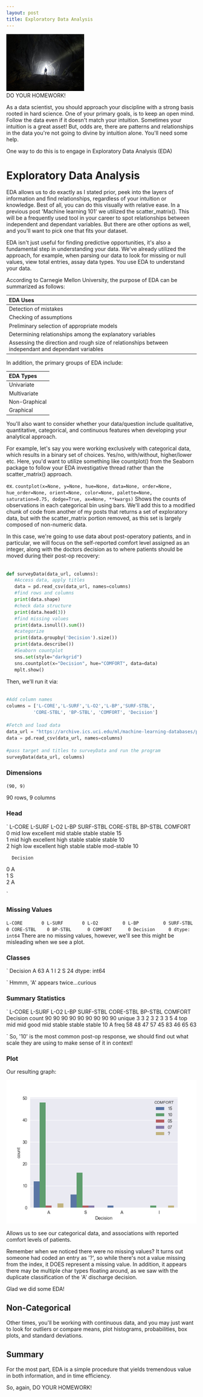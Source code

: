 ```yaml
---
layout: post
title: Exploratory Data Analysis
---
```

<img src="/Images/EDA_Cave.jpg" class="block"/><br>
DO YOUR HOMEWORK!

As a data scientist, you should approach your discipline with a strong basis rooted in hard science. One of 
your primary goals, is to keep an open mind. Follow the data even if it doesn't match your 
intuition. Sometimes your intuition is a great asset! But, odds are, there are patterns and 
relationships in the data you're not going to divine by intuition alone. You'll need some help.

One way to do this is to engage in Exploratory Data Analysis (EDA)


# Exploratory Data Analysis 

EDA allows us to do exactly as I stated prior, peek into the layers of information and find 
relationships, regardless of your intuition or knowledge. Best of all, you can do this 
visually with relative ease. In a previous post 'Machine learning 101' we utilized the 
scatter_matrix(). This will be a frequently used tool in your career to spot relationships 
between independent and dependant variables. But there are other options as well, and 
you'll want to pick one that fits your dataset.

EDA isn't just useful for finding predictive opportunities, it's also a fundamental step in understanding your data.
We've already utilized the approach, for example, when parsing our data to look for missing or null values, 
view total entries, assay data types. You use EDA to understand your data.

According to Carnegie Mellon University, the purpose of EDA can be summarized as follows:

|EDA Uses|
|:--------|
|Detection of mistakes|
|Checking of assumptions|
|Preliminary selection of appropriate models|
|Determining relationships among the explanatory variables|
|Assessing the direction and rough size of relationships between independant and dependant variables|

In addition, the primary groups of EDA include:

|EDA Types|
|:--------|
|Univariate|
|Multivariate|
|Non-Graphical|
|Graphical|

You'll also want to consider whether your data/question include qualitative, 
quantitative, categorical, and continuous features when developing your analytical approach. 

For example, let's say you were working exclusively with categorical data, which 
results in a binary set of choices. Yes/no, with/without, higher/lower etc. Here, you'd 
want to utilize something like countplot() from the Seaborn package to follow your EDA 
investigative thread rather than the scatter_matrix() approach.

ex. `countplot(x=None, y=None, hue=None, data=None, order=None, hue_order=None, orient=None, color=None, palette=None, saturation=0.75, dodge=True, ax=None, **kwargs)`
Shows the counts of observations in each categorical bin using bars. We'll add this to a modified chunk of code from another
of my posts that returns a set of exploratory data, but with the scatter_matrix portion removed, as this set is largely composed of non-numeric data. 

In this case, we're going to use data about post-operatory patients, and in particular, we will focus on the self-reported comfort level assigned as an integer, along with the doctors decision as to where patients should be moved during their post-op recovery:

```python

def surveyData(data_url, columns):
   #Access data, apply titles
   data = pd.read_csv(data_url, names=columns)
   #find rows and columns
   print(data.shape)
   #check data structure
   print(data.head(3))
   #find missing values
   print(data.isnull().sum())
   #categorize
   print(data.groupby('Decision').size())
   print(data.describe())
   #Seaborn countplot
   sns.set(style="darkgrid")
   sns.countplot(x="Decision", hue="COMFORT", data=data)
   mplt.show()

```
Then, we'll run it via:

```python

#Add column names
columns = ['L-CORE','L-SURF','L-O2','L-BP','SURF-STBL',
          'CORE-STBL', 'BP-STBL', 'COMFORT', 'Decision']

#Fetch and load data
data_url = "https://archive.ics.uci.edu/ml/machine-learning-databases/postoperative-patient-data/post-operative.data"
data = pd.read_csv(data_url, names=columns)

#pass target and titles to surveyData and run the program
surveyData(data_url, columns)

```

### Dimensions

`(90, 9)`

90 rows, 9 columns

### Head
`
   L-CORE L-SURF       L-O2  L-BP SURF-STBL CORE-STBL     BP-STBL COMFORT  \
0    mid    low  excellent   mid    stable    stable      stable      15   
1    mid   high  excellent  high    stable    stable      stable      10   
2   high    low  excellent  high    stable    stable  mod-stable      10   

      Decision  
0        A  
1        S  
2        A  

`

### Missing Values

`
L-CORE       0
L-SURF       0
L-O2         0
L-BP         0
SURF-STBL    0
CORE-STBL    0
BP-STBL      0
COMFORT      0
Decision     0
dtype: int64
`
There are no missing values, however, we'll see this might be misleading when we see a plot.

### Classes

`
Decision
A     63
A      1
I      2
S     24
dtype: int64

`
Hmmm, 'A' appears twice...curious

### Summary Statistics

`
         L-CORE L-SURF  L-O2 L-BP SURF-STBL CORE-STBL BP-STBL COMFORT Decision
count      90     90    90   90        90        90      90      90       90
unique      3      3     2    3         2         3       3       5        4
top       mid    mid  good  mid    stable    stable  stable      10        A
freq       58     48    47   57        45        83      46      65       63

`
So, '10' is the most common post-op response, we should find out what scale they are using to make sense of it in context!

### Plot

Our resulting graph:

<img src="/Images/postop.png" class="block"/><br>

Allows us to see our categorical data, and associations with reported comfort levels of patients. 

Remember when we noticed there were no missing values? It turns out someone had coded an entry as '?', so while there's not a value missing from the index, it DOES represent a missing value. In addition, it appears there may be multiple char types floating around, as we saw with the duplicate classification of the 'A' discharge decision. 

Glad we did some EDA!

## Non-Categorical

Other times, you'll be working with continuous data, and you may just want to look for outliers or compare means, plot histograms, probabilities, box plots, and standard deviations.

## Summary 

For the most part, EDA is a simple procedure that yields tremendous value in both information, and in time efficiency.

So, again, DO YOUR HOMEWORK!
